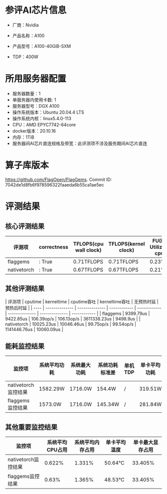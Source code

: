 # 参评AI芯片信息

* 厂商：Nvidia

* 产品名称：A100
* 产品型号：A100-40GiB-SXM
* TDP：400W

# 所用服务器配置

* 服务器数量：1
* 单服务器内使用卡数: 1
* 服务器型号：DGX A100
* 操作系统版本：Ubuntu 20.04.4 LTS
* 操作系统内核：linux5.4.0-113
* CPU：AMD EPYC7742-64core
* docker版本：20.10.16
* 内存：1TiB
* 服务器间AI芯片直连规格及带宽：此评测项不涉及服务期间AI芯片直连

# 算子库版本

https://github.com/FlagOpen/FlagGems. Commit ID: 7042de1d8fb6f978596322faaeda6b55ca1ae5ec

# 评测结果

## 核心评测结果

| 评测项  | correctness | TFLOPS(cpu wall clock) | TFLOPS(kernel clock) | FU(FLOPS Utilization)-cputime | FU-kerneltime |
| ---- | -------------- | -------------- | ------------ | ------ | ----- |
| flaggems | : True    | 0.71TFLOPS       | 0.71TFLOPS        | 0.23% | 0.23% |
| nativetorch | : True    | 0.67TFLOPS      | 0.67TFLOPS      | 0.21%      | 0.21%    |

## 其他评测结果

| 评测项  | cputime | kerneltime | cputime吞吐 | kerneltime吞吐 | 无预热时延 | 预热后时延 |
| ---- | -------------- | -------------- | ------------ | ------------ | -------------- | -------------- | ------------ |
| flaggems | 9399.79us       | 9422.85us        | 106.39op/s | 106.13op/s | 3611338.23us | 9498.9us |
| nativetorch | 10025.23us       | 10046.46us        | 99.75op/s | 99.54op/s | 1141446.76us | 10060.09us |

## 能耗监控结果

| 监控项  | 系统平均功耗  | 系统最大功耗  | 系统功耗标准差 | 单机TDP | 单卡平均功耗 | 单卡最大功耗 | 单卡功耗标准差 | 单卡TDP |
| ---- | ------- | ------- | ------- | ----- | ------------ | ------------ | ------------- | ----- |
| nativetorch监控结果 | 1582.29W | 1716.0W | 154.4W   | /     | 319.51W       | 323.0W      | 3.64W        | 400W  |
| flaggems监控结果 | 1573.0W | 1716.0W | 145.34W   | /     | 281.84W       | 287.0W      | 6.24W        | 400W  |

## 其他重要监控结果

| 监控项  | 系统平均CPU占用 | 系统平均内存占用 | 单卡平均温度 | 单卡最大显存占用 |
| ---- | --------- | -------- | ------------ | -------------- |
| nativetorch监控结果 | 0.622%    | 1.331%   | 50.64°C       | 33.405%        |
| flaggems监控结果 | 0.63%    | 1.365%   | 48.53°C       | 33.405%        |
